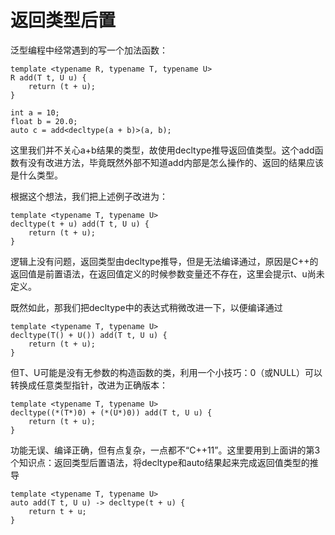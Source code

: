 # 返回类型后置

泛型编程中经常遇到的写一个加法函数：

```
template <typename R, typename T, typename U>
R add(T t, U u) {
    return (t + u);
}

int a = 10;
float b = 20.0;
auto c = add<decltype(a + b)>(a, b);
```

这里我们并不关心a+b结果的类型，故使用decltype推导返回值类型。这个add函数有没有改进方法，毕竟既然外部不知道add内部是怎么操作的、返回的结果应该是什么类型。

根据这个想法，我们把上述例子改进为：

```
template <typename T, typename U>
decltype(t + u) add(T t, U u) {
    return (t + u);
}
```

逻辑上没有问题，返回类型由decltype推导，但是无法编译通过，原因是C++的返回值是前置语法，在返回值定义的时候参数变量还不存在，这里会提示t、u尚未定义。

既然如此，那我们把decltype中的表达式稍微改进一下，以便编译通过

```
template <typename T, typename U>
decltype(T() + U()) add(T t, U u) {
    return (t + u);
}
```

但T、U可能是没有无参数的构造函数的类，利用一个小技巧：0（或NULL）可以转换成任意类型指针，改进为正确版本：

```
template <typename T, typename U>
decltype((*(T*)0) + (*(U*)0)) add(T t, U u) {
    return (t + u);
}
```

功能无误、编译正确，但有点复杂，一点都不“C++11”。这里要用到上面讲的第3个知识点：返回类型后置语法，将decltype和auto结果起来完成返回值类型的推导

```
template <typename T, typename U>
auto add(T t, U u) -> decltype(t + u) {
    return t + u;
}
```
